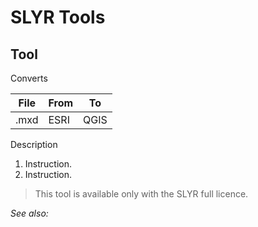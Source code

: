 # SLYR Tools #

## Tool ##
Converts

 File | From | To 
 ---| ---| ---
 .mxd | ESRI | QGIS 

Description

1. Instruction.
2. Instruction.

> This tool is available only with the SLYR full licence.

*See also:*
